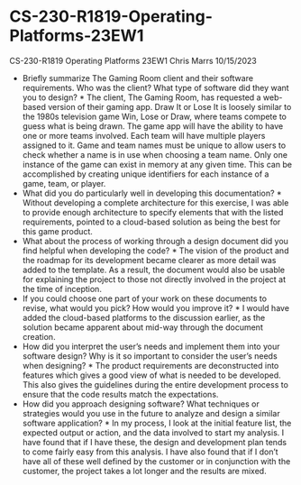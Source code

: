 # CS-230-R1819-Operating-Platforms-23EW1
CS-230-R1819 Operating Platforms 23EW1
Chris Marrs
10/15/2023

* Briefly summarize The Gaming Room client and their software requirements. Who was the client? What type of software did they want you to design? *
The client, The Gaming Room, has requested a web-based version of their gaming app.
Draw It or Lose It is loosely similar to the 1980s television game Win, Lose or Draw, where teams compete to guess what is being drawn. 
The game app will have the ability to have one or more teams involved. Each team will have multiple players assigned to it. Game and team names must be unique to allow users to check whether a name is in use when choosing a team name. Only one instance of the game can exist in memory at any given time. This can be accomplished by creating unique identifiers for each instance of a game, team, or player.
* What did you do particularly well in developing this documentation? *
Without developing a complete architecture for this exercise, I was able to provide enough architecture to specify elements that with the listed requirements, pointed to a cloud-based solution as being the best for this game product.
* What about the process of working through a design document did you find helpful when developing the code? *
The vision of the product and the roadmap for its development became clearer as more detail was added to the template.  As a result, the document would also be usable for explaining the project to those not directly involved in the project at the time of inception.
* If you could choose one part of your work on these documents to revise, what would you pick? How would you improve it? *
I would have added the cloud-based platforms to the discussion earlier, as the solution became apparent about mid-way through the document creation.
* How did you interpret the user’s needs and implement them into your software design? Why is it so important to consider the user’s needs when designing? *
The product requirements are deconstructed into features which gives a good view of what is needed to be developed.  This also gives the guidelines during the entire development process to ensure that the code results match the expectations.
* How did you approach designing software? What techniques or strategies would you use in the future to analyze and design a similar software application? *
In my process, I look at the initial feature list, the expected output or action, and the data involved to start my analysis.  I have found that if I have these, the design and development plan tends to come fairly easy from this analysis.  I have also found that if I don’t have all of these well defined by the customer or in conjunction with the customer, the project takes a lot longer and the results are mixed.
